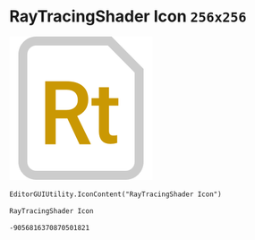 # RayTracingShader Icon `256x256`
<img src="/img/RayTracingShader%20Icon.png" width=256 height=256>

``` CSharp
EditorGUIUtility.IconContent("RayTracingShader Icon")
```
```
RayTracingShader Icon
```
```
-9056816370870501821
```
